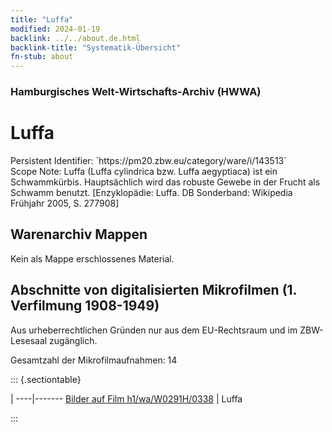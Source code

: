 ```yaml
---
title: "Luffa"
modified: 2024-01-19
backlink: ../../about.de.html
backlink-title: "Systematik-Übersicht"
fn-stub: about
---
```


### Hamburgisches Welt-Wirtschafts-Archiv (HWWA)

# Luffa

<div class="hint">Persistent Identifier: `https://pm20.zbw.eu/category/ware/i/143513`</div>

<div class="hint">
Scope Note: Luffa (Luffa cylindrica bzw. Luffa aegyptiaca) ist ein Schwammkürbis. Hauptsächlich wird das robuste Gewebe in der Frucht als Schwamm benutzt. [Enzyklopädie: Luffa. DB Sonderband: Wikipedia Frühjahr 2005, S. 277908]
</div>





## Warenarchiv Mappen





Kein als Mappe erschlossenes Material.



<a id="filmsections" />

## Abschnitte von digitalisierten Mikrofilmen (1. Verfilmung 1908-1949)

<p>Aus urheberrechtlichen Gründen nur aus dem EU-Rechtsraum und im ZBW-Lesesaal zugänglich.</p>


<p>Gesamtzahl der Mikrofilmaufnahmen: 14</p>





::: {.sectiontable}

 | 
----|-------
<a class="btn" href="https://pm20.zbw.eu/film/h1/wa/W0291H/0338" rel="nofollow">Bilder auf Film h1/wa/W0291H/0338</a> | Luffa


:::
















